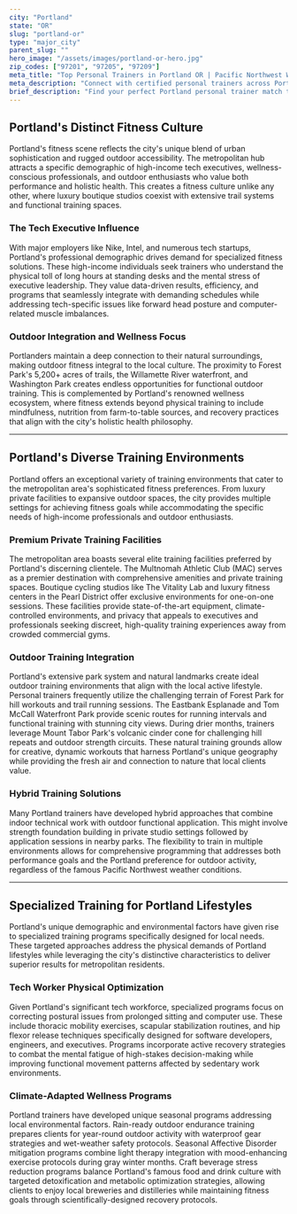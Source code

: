 ```yaml
---
city: "Portland"
state: "OR"
slug: "portland-or"
type: "major_city"
parent_slug: ""
hero_image: "/assets/images/portland-or-hero.jpg"
zip_codes: ["97201", "97205", "97209"]
meta_title: "Top Personal Trainers in Portland OR | Pacific Northwest Wellness Coach"
meta_description: "Connect with certified personal trainers across Portland, specializing in outdoor endurance, corporate stress management, and unique boutique studio fitness."
brief_description: "Find your perfect Portland personal trainer match through our exclusive service designed for the city's unique fitness landscape. We connect busy tech professionals, outdoor enthusiasts, and wellness-focused individuals with certified trainers who specialize in Portland's active lifestyle. Whether you need postural correction from desk work, rain-ready outdoor training programs, or private sessions at elite facilities like The MAC, our personalized matching ensures optimal results. Serving the entire Portland metro area with vetted professionals who understand local fitness culture and can help you achieve your health goals efficiently."
---
```

## Portland's Distinct Fitness Culture

Portland's fitness scene reflects the city's unique blend of urban sophistication and rugged outdoor accessibility. The metropolitan hub attracts a specific demographic of high-income tech executives, wellness-conscious professionals, and outdoor enthusiasts who value both performance and holistic health. This creates a fitness culture unlike any other, where luxury boutique studios coexist with extensive trail systems and functional training spaces.

### The Tech Executive Influence

With major employers like Nike, Intel, and numerous tech startups, Portland's professional demographic drives demand for specialized fitness solutions. These high-income individuals seek trainers who understand the physical toll of long hours at standing desks and the mental stress of executive leadership. They value data-driven results, efficiency, and programs that seamlessly integrate with demanding schedules while addressing tech-specific issues like forward head posture and computer-related muscle imbalances.

### Outdoor Integration and Wellness Focus

Portlanders maintain a deep connection to their natural surroundings, making outdoor fitness integral to the local culture. The proximity to Forest Park's 5,200+ acres of trails, the Willamette River waterfront, and Washington Park creates endless opportunities for functional outdoor training. This is complemented by Portland's renowned wellness ecosystem, where fitness extends beyond physical training to include mindfulness, nutrition from farm-to-table sources, and recovery practices that align with the city's holistic health philosophy.

---

## Portland's Diverse Training Environments

Portland offers an exceptional variety of training environments that cater to the metropolitan area's sophisticated fitness preferences. From luxury private facilities to expansive outdoor spaces, the city provides multiple settings for achieving fitness goals while accommodating the specific needs of high-income professionals and outdoor enthusiasts.

### Premium Private Training Facilities

The metropolitan area boasts several elite training facilities preferred by Portland's discerning clientele. The Multnomah Athletic Club (MAC) serves as a premier destination with comprehensive amenities and private training spaces. Boutique cycling studios like The Vitality Lab and luxury fitness centers in the Pearl District offer exclusive environments for one-on-one sessions. These facilities provide state-of-the-art equipment, climate-controlled environments, and privacy that appeals to executives and professionals seeking discreet, high-quality training experiences away from crowded commercial gyms.

### Outdoor Training Integration

Portland's extensive park system and natural landmarks create ideal outdoor training environments that align with the local active lifestyle. Personal trainers frequently utilize the challenging terrain of Forest Park for hill workouts and trail running sessions. The Eastbank Esplanade and Tom McCall Waterfront Park provide scenic routes for running intervals and functional training with stunning city views. During drier months, trainers leverage Mount Tabor Park's volcanic cinder cone for challenging hill repeats and outdoor strength circuits. These natural training grounds allow for creative, dynamic workouts that harness Portland's unique geography while providing the fresh air and connection to nature that local clients value.

### Hybrid Training Solutions

Many Portland trainers have developed hybrid approaches that combine indoor technical work with outdoor functional application. This might involve strength foundation building in private studio settings followed by application sessions in nearby parks. The flexibility to train in multiple environments allows for comprehensive programming that addresses both performance goals and the Portland preference for outdoor activity, regardless of the famous Pacific Northwest weather conditions.

---

## Specialized Training for Portland Lifestyles

Portland's unique demographic and environmental factors have given rise to specialized training programs specifically designed for local needs. These targeted approaches address the physical demands of Portland lifestyles while leveraging the city's distinctive characteristics to deliver superior results for metropolitan residents.

### Tech Worker Physical Optimization

Given Portland's significant tech workforce, specialized programs focus on correcting postural issues from prolonged sitting and computer use. These include thoracic mobility exercises, scapular stabilization routines, and hip flexor release techniques specifically designed for software developers, engineers, and executives. Programs incorporate active recovery strategies to combat the mental fatigue of high-stakes decision-making while improving functional movement patterns affected by sedentary work environments.

### Climate-Adapted Wellness Programs

Portland trainers have developed unique seasonal programs addressing local environmental factors. Rain-ready outdoor endurance training prepares clients for year-round outdoor activity with waterproof gear strategies and wet-weather safety protocols. Seasonal Affective Disorder mitigation programs combine light therapy integration with mood-enhancing exercise protocols during gray winter months. Craft beverage stress reduction programs balance Portland's famous food and drink culture with targeted detoxification and metabolic optimization strategies, allowing clients to enjoy local breweries and distilleries while maintaining fitness goals through scientifically-designed recovery protocols.